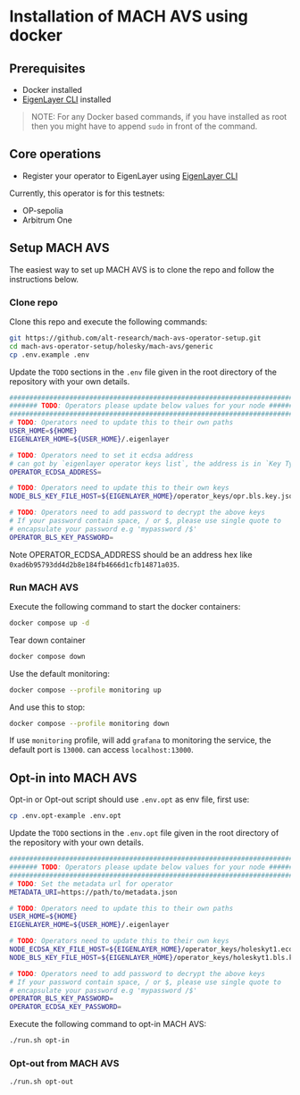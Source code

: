 # Installation of MACH AVS using docker

## Prerequisites

* Docker installed
* [EigenLayer CLI](https://github.com/Layr-Labs/eigenlayer-cli) installed

> NOTE: For any Docker based commands, if you have installed as root then you might have to append `sudo` in front of the command.

## Core operations

* Register your operator to EigenLayer using [EigenLayer CLI](https://github.com/Layr-Labs/eigenlayer-cli/blob/master/README.md)

Currently, this operator is for this testnets:

- OP-sepolia
- Arbitrum One

## Setup MACH AVS

The easiest way to set up MACH AVS is to clone the repo and follow the instructions below.

### Clone repo

Clone this repo and execute the following commands:

```bash
git https://github.com/alt-research/mach-avs-operator-setup.git
cd mach-avs-operator-setup/holesky/mach-avs/generic
cp .env.example .env
```

Update the `TODO` sections in the `.env` file given in the root directory of the repository with your own details.

```bash
###############################################################################
####### TODO: Operators please update below values for your node ##############
###############################################################################
# TODO: Operators need to update this to their own paths
USER_HOME=${HOME}
EIGENLAYER_HOME=${USER_HOME}/.eigenlayer

# TODO: Operators need to set it ecdsa address
# can got by `eigenlayer operator keys list`, the address is in `Key Type: ECDSA`
OPERATOR_ECDSA_ADDRESS=

# TODO: Operators need to update this to their own keys
NODE_BLS_KEY_FILE_HOST=${EIGENLAYER_HOME}/operator_keys/opr.bls.key.json

# TODO: Operators need to add password to decrypt the above keys
# If your password contain space, / or $, please use single quote to 
# encapsulate your password e.g 'mypassword /$'
OPERATOR_BLS_KEY_PASSWORD=
```

Note OPERATOR_ECDSA_ADDRESS should be an address hex like `0xad6b95793dd4d2b8e184fb4666d1cfb14871a035`.

### Run MACH AVS

Execute the following command to start the docker containers:

```bash
docker compose up -d
```

Tear down container

```bash
docker compose down
```

Use the default monitoring:

```bash
docker compose --profile monitoring up
```

And use this to stop:

```bash
docker compose --profile monitoring down
```

If use `monitoring` profile, will add `grafana` to monitoring the service, the default port is `13000`. can access `localhost:13000`.

## Opt-in into MACH AVS

Opt-in or Opt-out script should use `.env.opt` as env file, first use:

```bash
cp .env.opt-example .env.opt
```

Update the `TODO` sections in the `.env.opt` file given in the root directory of the repository with your own details.

```bash
###############################################################################
####### TODO: Operators please update below values for your node ##############
###############################################################################
# TODO: Set the metadata url for operator
METADATA_URI=https://path/to/metadata.json

# TODO: Operators need to update this to their own paths
USER_HOME=${HOME}
EIGENLAYER_HOME=${USER_HOME}/.eigenlayer

# TODO: Operators need to update this to their own keys
NODE_ECDSA_KEY_FILE_HOST=${EIGENLAYER_HOME}/operator_keys/holeskyt1.ecdsa.key.json
NODE_BLS_KEY_FILE_HOST=${EIGENLAYER_HOME}/operator_keys/holeskyt1.bls.key.json

# TODO: Operators need to add password to decrypt the above keys
# If your password contain space, / or $, please use single quote to 
# encapsulate your password e.g 'mypassword /$'
OPERATOR_BLS_KEY_PASSWORD=
OPERATOR_ECDSA_KEY_PASSWORD=
```

Execute the following command to opt-in MACH AVS:

```bash
./run.sh opt-in
```

### Opt-out from MACH AVS

```bash
./run.sh opt-out
```
